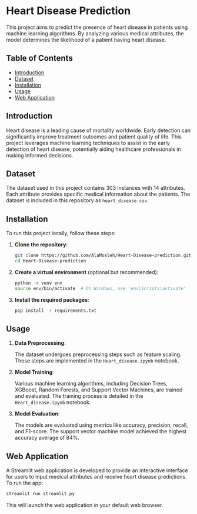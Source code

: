 # Heart Disease Prediction

This project aims to predict the presence of heart disease in patients using machine learning algorithms. By analyzing various medical attributes, the model determines the likelihood of a patient having heart disease.

## Table of Contents

- [Introduction](#introduction)
- [Dataset](#dataset)
- [Installation](#installation)
- [Usage](#usage)
- [Web Application](#web-application)

## Introduction

Heart disease is a leading cause of mortality worldwide. Early detection can significantly improve treatment outcomes and patient quality of life. This project leverages machine learning techniques to assist in the early detection of heart disease, potentially aiding healthcare professionals in making informed decisions.

## Dataset

The dataset used in this project contains 303 instances with 14 attributes. Each attribute provides specific medical information about the patients. The dataset is included in this repository as `heart_disease.csv`.



## Installation

To run this project locally, follow these steps:

1. **Clone the repository**:

   ```bash
   git clone https://github.com/AlaMosleh/Heart-Disease-prediction.git
   cd Heart-Disease-prediction
   ```

2. **Create a virtual environment** (optional but recommended):

   ```bash
   python -m venv env
   source env/bin/activate  # On Windows, use 'env\Scripts\activate'
   ```

3. **Install the required packages**:

   ```bash
   pip install -r requirements.txt
   ```

## Usage

1. **Data Preprocessing**:

   The dataset undergoes preprocessing steps such as feature scaling. These steps are implemented in the `Heart_disease.ipynb` notebook.

2. **Model Training**:

   Various machine learning algorithms, including Decision Trees, XGBoost, Random Forests, and Support Vector Machines, are trained and evaluated. The training process is detailed in the `Heart_disease.ipynb` notebook.

3. **Model Evaluation**:

   The models are evaluated using metrics like accuracy, precision, recall, and F1-score. The support vector machine model achieved the highest accuracy average of 84%.

## Web Application

A Streamlit web application is developed to provide an interactive interface for users to input medical attributes and receive heart disease predictions. To run the app:

```bash
streamlit run streamlit.py
```

This will launch the web application in your default web browser.
